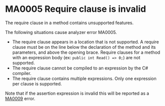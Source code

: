 # MA0005 Require clause is invalid

The require clause in a method contains unsupported features.

The following situations cause analyzer error MA0005.

+ The require clause appears in a location that is not supported. A require clause must be on the line below the declaration of the method and its parameters, and above the opening brace. Require clauses for a method with an expression body (ex: `public int Read() => 0;`) are not supported.
+ The require clause cannot be compiled to an expression by the C# compiler.
+ The require clause contains multiple expressions. Only one expression per clause is supported.

Note that if the assertion expression is invalid this will be reported as a [MA0009](/doc/MA0009.md) error.  

